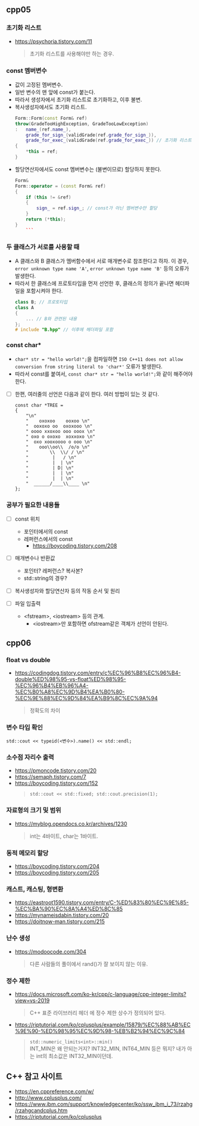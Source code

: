 ## cpp05

### 초기화 리스트
* https://psychoria.tistory.com/11
    > 초기화 리스트를 사용해야만 하는 경우.

### const 멤버변수
* 값이 고정된 멤버변수.
* 일반 변수의 맨 앞에 const가 붙는다.
* 따라서 생성자에서 초기화 리스트로 초기화하고, 이후 불변.
* 복사생성자에서도 초기화 리스트.
    ```c++
    Form::Form(const Form& ref)
    throw(GradeTooHighException, GradeTooLowException)
    :   name_(ref.name_),
        grade_for_sign_(validGrade(ref.grade_for_sign_)),
        grade_for_exec_(validGrade(ref.grade_for_exec_)) // 초기화 리스트
    {
        *this = ref;
    }
    ```
* 할당연산자에서도 const 멤버변수는 (불변이므로) 할당하지 못한다.
    ```c++
    Form&
    Form::operator = (const Form& ref)
    {
        if (this != &ref)
        {
            sign_ = ref.sign_; // const가 아닌 멤버변수만 할당
        }
        return (*this);
    }
        ```

### 두 클래스가 서로를 사용할 때
* A 클래스와 B 클래스가 멤버함수에서 서로 매개변수로 참조한다고 하자. 이 경우, `error unknown type name 'A'`, `error unknown type name 'B'` 등의 오류가 발생한다.
* 따라서 한 클래스에 프로토타입을 먼저 선언한 후, 클래스의 정의가 끝나면 헤더파일을 포함시켜야 한다.
    ```c++
    class B; // 프로토타입
    class A
    {
        ... // B와 관련된 내용
    };
    # include "B.hpp" // 이후에 헤더파일 포함
    ``` 

### const char*
* `char* str = "hello world!";`을 컴파일하면 `ISO C++11 does not allow conversion from string literal to 'char*'` 오류가 발생한다.
* 따라서 const를 붙여서, `const char* str = "hello world!";`와 같이 해주어야 한다.
* [ ] 한편, 여러줄의 선언은 다음과 같이 한다. 여러 방법이 있는 것 같다.
    ```
    const char *TREE =
    {
        "\n"
        "    oxoxoo    ooxoo \n"
        "  ooxoxo oo  oxoxooo \n"
        " oooo xxoxoo ooo ooox \n" 
        " oxo o oxoxo  xoxxoxo \n"
        "  oxo xooxoooo o ooo \n"
        "    ooo\\oo\\  /o/o \n"
        "        \\  \\/ / \n"
        "         |   / \n"
        "         |  | \n"
        "         | D| \n"
        "         |  | \n"
        "         |  | \n"
        "  ______/____\\____ \n"
    };
    ```

### 공부가 필요한 내용들
* [ ] const 위치
    * 포인터에서의 const
    * 레퍼런스에서의 const
        * https://boycoding.tistory.com/208

* [ ] 매개변수나 반환값
    * 포인터? 레퍼런스? 복사본?
    * std::string의 경우?

* [ ] 복사생성자와 할당연산자 등의 작동 순서 및 원리

* [ ] 파일 입출력
    * \<fstream>, \<iostream> 등의 관계.
        * \<iostream>만 포함하면 ofstream같은 객체가 선언이 안된다.



## cpp06

### float vs double
* https://codingdog.tistory.com/entry/c%EC%96%B8%EC%96%B4-double%ED%98%95-vs-float%ED%98%95-%EC%96%B4%EB%96%A4-%EC%B0%A8%EC%9D%B4%EA%B0%80-%EC%9E%88%EC%9D%84%EA%B9%8C%EC%9A%94<br>
    > 정확도의 차이

### 변수 타입 확인
`std::cout << typeid(<변수>).name() << std::endl;`

### 소수점 자리수 출력
* https://pmoncode.tistory.com/20
* https://semaph.tistory.com/7
* https://boycoding.tistory.com/152
    > `std::cout << std::fixed; std::cout.precision(1);`

### 자료형의 크기 및 범위
* https://myblog.opendocs.co.kr/archives/1230
    > int는 4바이트, char는 1바이트.

### 동적 메모리 할당
* https://boycoding.tistory.com/204
* https://boycoding.tistory.com/205

### 캐스트, 캐스팅, 형변환
* https://eastroot1590.tistory.com/entry/C-%ED%83%80%EC%9E%85-%EC%BA%90%EC%8A%A4%ED%8C%85
* https://mynameisdabin.tistory.com/20
* https://doitnow-man.tistory.com/215

### 난수 생성
* https://modoocode.com/304
    > 다른 사람들의 풀이에서 rand()가 잘 보이지 않는 이유.

### 정수 제한
* https://docs.microsoft.com/ko-kr/cpp/c-language/cpp-integer-limits?view=vs-2019
    > C++ 표준 라이브러리 헤더 <limits>에 정수 제한 상수가 정의되어 있다.
* https://riptutorial.com/ko/cplusplus/example/15879/%EC%88%AB%EC%9E%90-%ED%98%95%EC%9D%98-%EB%B2%94%EC%9C%84
    > `std::numeric_limits<int>::min()`  
    > INT_MIN은 왜 안되는거지? INT32_MIN, INT64_MIN 등은 뭐지? 내가 아는 int의 최소값은 INT32_MIN이던데.



## C++ 참고 사이트
* https://en.cppreference.com/w/
* http://www.cplusplus.com/
* https://www.ibm.com/support/knowledgecenter/ko/ssw_ibm_i_73/rzahg/rzahgcandcplus.htm
* https://riptutorial.com/ko/cplusplus